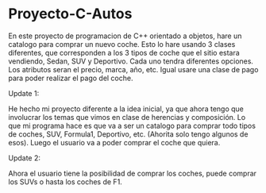 # Proyecto-C-Autos

En este proyecto de programacion de C++ orientado a objetos, hare un catalogo para comprar un nuevo coche. Esto lo hare usando 3 clases diferentes, que corresponden a los 3 tipos de coche que el sitio estara vendiendo,
Sedan, SUV y Deportivo. Cada uno tendra diferentes opciones. Los atributos seran el precio, marca, año, etc. Igual usare una clase de pago para poder realizar el pago del coche.

Update 1:

He hecho mi proyecto diferente a la idea inicial, ya que ahora tengo que involucrar los temas que vimos en clase de herencias y composición. Lo que mi programa hace es que va a ser un catalogo para comprar todo tipos de coches, SUV, Formula1, Deportivo, etc. (Ahorita solo tengo algunos de esos). Luego el usuario va a poder comprar el coche que quiera.

Update 2:

Ahora el usuario tiene la posibilidad de comprar los coches, puede comprar los SUVs o hasta los coches de F1.
